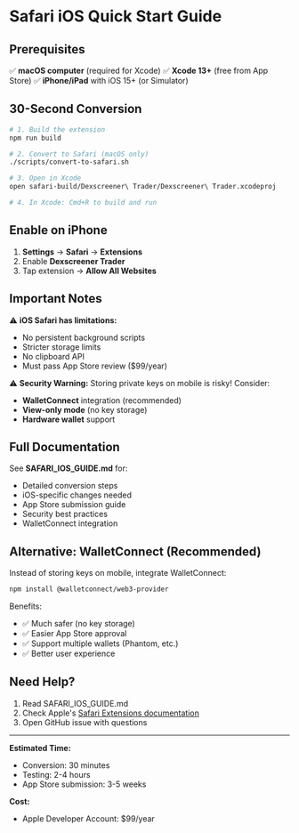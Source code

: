 # Safari iOS Quick Start Guide

## Prerequisites

✅ **macOS computer** (required for Xcode)
✅ **Xcode 13+** (free from App Store)
✅ **iPhone/iPad** with iOS 15+ (or Simulator)

## 30-Second Conversion

```bash
# 1. Build the extension
npm run build

# 2. Convert to Safari (macOS only)
./scripts/convert-to-safari.sh

# 3. Open in Xcode
open safari-build/Dexscreener\ Trader/Dexscreener\ Trader.xcodeproj

# 4. In Xcode: Cmd+R to build and run
```

## Enable on iPhone

1. **Settings** → **Safari** → **Extensions**
2. Enable **Dexscreener Trader**
3. Tap extension → **Allow All Websites**

## Important Notes

⚠️ **iOS Safari has limitations:**
- No persistent background scripts
- Stricter storage limits
- No clipboard API
- Must pass App Store review ($99/year)

⚠️ **Security Warning:**
Storing private keys on mobile is risky! Consider:
- **WalletConnect** integration (recommended)
- **View-only mode** (no key storage)
- **Hardware wallet** support

## Full Documentation

See **SAFARI_IOS_GUIDE.md** for:
- Detailed conversion steps
- iOS-specific changes needed
- App Store submission guide
- Security best practices
- WalletConnect integration

## Alternative: WalletConnect (Recommended)

Instead of storing keys on mobile, integrate WalletConnect:

```bash
npm install @walletconnect/web3-provider
```

Benefits:
- ✅ Much safer (no key storage)
- ✅ Easier App Store approval
- ✅ Support multiple wallets (Phantom, etc.)
- ✅ Better user experience

## Need Help?

1. Read SAFARI_IOS_GUIDE.md
2. Check Apple's [Safari Extensions documentation](https://developer.apple.com/documentation/safariservices/safari_web_extensions)
3. Open GitHub issue with questions

---

**Estimated Time:**
- Conversion: 30 minutes
- Testing: 2-4 hours
- App Store submission: 3-5 weeks

**Cost:**
- Apple Developer Account: $99/year
